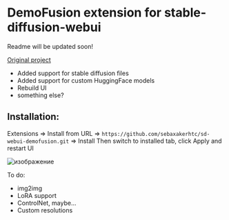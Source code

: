 # DemoFusion extension for stable-diffusion-webui
Readme will be updated soon!

[Original project](https://ruoyidu.github.io/demofusion/demofusion.html)

- Added support for stable diffusion files
- Added support for custom HuggingFace models
- Rebuild UI
- something else?

## Installation:
Extensions => Install from URL => `https://github.com/sebaxakerhtc/sd-webui-demofusion.git` => Install
Then switch to installed tab, click Apply and restart UI

![изображение](https://github.com/sebaxakerhtc/sd-webui-demofusion/assets/32651506/c3af3c42-0609-4f6f-96cd-e1c8f095940b)

To do:
- img2img
- LoRA support
- ControlNet, maybe...
- Custom resolutions
